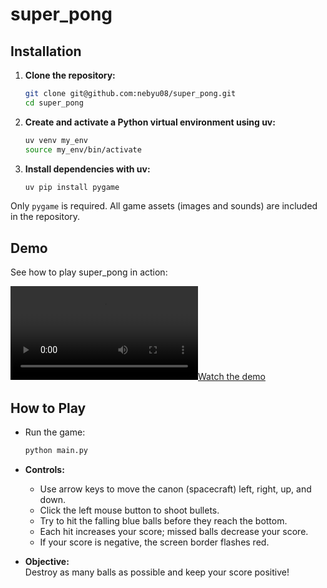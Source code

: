 # super_pong

## Installation

1. **Clone the repository:**
   ```sh
   git clone git@github.com:nebyu08/super_pong.git
   cd super_pong
   ```

2. **Create and activate a Python virtual environment using uv:**
   ```sh
   uv venv my_env
   source my_env/bin/activate
   ```

3. **Install dependencies with uv:**
   ```sh
   uv pip install pygame
   ```

Only `pygame` is required. All game assets (images and sounds) are included in the repository.

## Demo

See how to play super_pong in action:

[![Watch the demo](demo/demo.mp4)](demo/demo.mp4)

## How to Play

- Run the game:
  ```sh
  python main.py
  ```

- **Controls:**
  - Use arrow keys to move the canon (spacecraft) left, right, up, and down.
  - Click the left mouse button to shoot bullets.
  - Try to hit the falling blue balls before they reach the bottom.
  - Each hit increases your score; missed balls decrease your score.
  - If your score is negative, the screen border flashes red.

- **Objective:**  
  Destroy as many balls as possible and keep your score positive!
